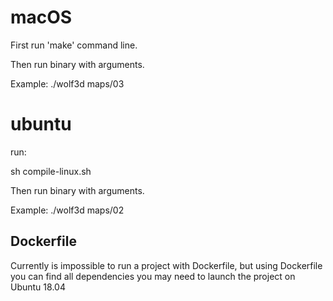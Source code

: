 # macOS

  First run 'make' command line.

  Then run binary with arguments.

  Example: ./wolf3d maps/03

# ubuntu

  run:

  sh compile-linux.sh

  Then run binary with arguments.

  Example: ./wolf3d maps/02

## Dockerfile

  Currently is impossible to run a project with Dockerfile, but using Dockerfile you can find all dependencies you may need to launch the project on Ubuntu 18.04
